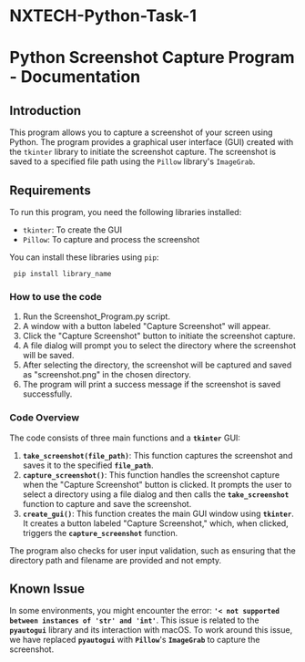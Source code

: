 # NXTECH-Python-Task-1
# Python Screenshot Capture Program - Documentation

## Introduction
This program allows you to capture a screenshot of your screen using Python. The program provides a graphical user interface (GUI) created with the `tkinter` library to initiate the screenshot capture. The screenshot is saved to a specified file path using the `Pillow` library's `ImageGrab`.

## Requirements
To run this program, you need the following libraries installed:
- `tkinter`: To create the GUI
- `Pillow`: To capture and process the screenshot

You can install these libraries using `pip`:

``` pip install library_name```

### How to use the code 
1. Run the Screenshot_Program.py script.
2. A window with a button labeled "Capture Screenshot" will appear.
3. Click the "Capture Screenshot" button to initiate the screenshot capture.
4. A file dialog will prompt you to select the directory where the screenshot will be saved.
5. After selecting the directory, the screenshot will be captured and saved as "screenshot.png" in the chosen directory.
6. The program will print a success message if the screenshot is saved successfully.

### Code Overview
The code consists of three main functions and a **`tkinter`** GUI:

1. **`take_screenshot(file_path)`**: This function captures the screenshot and saves it to the specified **`file_path`**.
2. **`capture_screenshot()`**: This function handles the screenshot capture when the "Capture Screenshot" button is clicked. It prompts the user to select a directory using a file dialog and then calls the **`take_screenshot`** function to capture and save the screenshot.
3. **`create_gui()`**: This function creates the main GUI window using **`tkinter`**. It creates a button labeled "Capture Screenshot," which, when clicked, triggers the **`capture_screenshot`** function.

The program also checks for user input validation, such as ensuring that the directory path and filename are provided and not empty.

## Known Issue

In some environments, you might encounter the error: **`'< not supported between instances of 'str' and 'int'`**. This issue is related to the **`pyautogui`** library and its interaction with macOS. To work around this issue, we have replaced **`pyautogui`** with **`Pillow`**'s **`ImageGrab`** to capture the screenshot.
